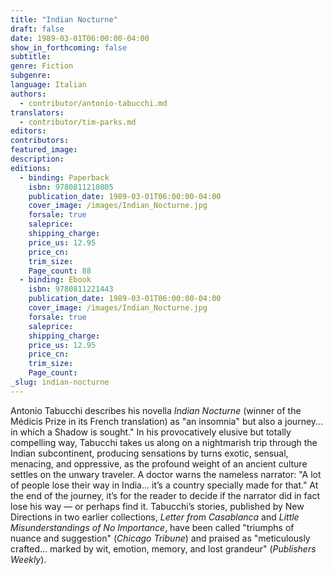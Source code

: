 ```yaml
---
title: "Indian Nocturne"
draft: false
date: 1989-03-01T06:00:00-04:00
show_in_forthcoming: false
subtitle:
genre: Fiction
subgenre:
language: Italian
authors:
  - contributor/antonio-tabucchi.md
translators:
  - contributor/tim-parks.md
editors:
contributors:
featured_image:
description:
editions:
  - binding: Paperback
    isbn: 9780811210805
    publication_date: 1989-03-01T06:00:00-04:00
    cover_image: /images/Indian_Nocturne.jpg
    forsale: true
    saleprice:
    shipping_charge:
    price_us: 12.95
    price_cn:
    trim_size:
    Page_count: 88
  - binding: Ebook
    isbn: 9780811221443
    publication_date: 1989-03-01T06:00:00-04:00
    cover_image: /images/Indian_Nocturne.jpg
    forsale: true
    saleprice:
    shipping_charge:
    price_us: 12.95
    price_cn:
    trim_size:
    Page_count:
_slug: indian-nocturne
---
```


Antonio Tabucchi describes his novella _Indian Nocturne_ (winner of the Médicis Prize in its French translation) as "an insomnia" but also a journey... in which a Shadow is sought." In his provocatively elusive but totally compelling way, Tabucchi takes us along on a nightmarish trip through the Indian subcontinent, producing sensations by turns exotic, sensual, menacing, and oppressive, as the profound weight of an ancient culture settles on the unwary traveler. A doctor warns the nameless narrator: "A lot of people lose their way in India... it’s a country specially made for that." At the end of the journey, it’s for the reader to decide if the narrator did in fact lose his way — or perhaps find it. Tabucchi’s stories, published by New Directions in two earlier collections, _Letter from Casablanca_ and _Little Misunderstandings of No Importance_, have been called "triumphs of nuance and suggestion" (_Chicago Tribune_) and praised as "meticulously crafted... marked by wit, emotion, memory, and lost grandeur" (_Publishers Weekly_).

